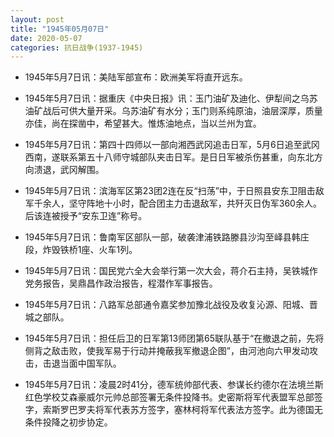```yaml
---
layout: post
title: "1945年05月07日"
date: 2020-05-07
categories: 抗日战争(1937-1945)
---
```


<meta name="referrer" content="no-referrer" />

- 1945年5月7日讯：美陆军部宣布：欧洲美军将直开远东。 

- 1945年5月7日讯：据重庆《中央日报》讯：玉门油矿及迪化、伊犁间之乌苏油矿战后可供大量开采。乌苏油矿有水分；玉门则系纯原油，油层深厚，质量亦佳，尚在探凿中，希望甚大。惟炼油地点，当以兰州为宜。 

- 1945年5月7日讯：第四十四师以一部向湘西武冈追击日军，5月6日追至武冈西南，遂联系第五十八师守城部队夹击日军。是日日军被杀伤甚重，向东北方向溃退，武冈解围。 

- 1945年5月7日讯：滨海军区第23团2连在反“扫荡”中，于日照县安东卫阻击敌军千余人，坚守阵地十小时，配合团主力击退敌军，共歼灭日伪军360余人。后该连被授予“安东卫连”称号。 

- 1945年5月7日讯：鲁南军区部队一部，破袭津浦铁路滕县沙沟至峄县韩庄段，炸毁铁桥1座、火车1列。 

- 1945年5月7日讯：国民党六全大会举行第一次大会，蒋介石主持，吴铁城作党务报告，吴鼎昌作政治报告，程潜作军事报告。 

- 1945年5月7日讯：八路军总部通令嘉奖参加豫北战役及收复沁源、阳城、晋城之部队。 

- 1945年5月7日讯：担任后卫的日军第13师团第65联队基于“在撤退之前，先将侧背之敌击败，使我军易于行动并掩蔽我军撤退企图”，由河池向六甲发动攻击，击退当面中国军队。 

- 1945年5月7日讯：凌晨2时41分，德军统帅部代表、参谋长约德尔在法境兰斯红色学校艾森豪威尔元帅总部签署无条件投降书。史密斯将军代表盟军总部签字，索斯罗巴罗夫将军代表苏方签字，塞林柯将军代表法方签字。此为德国无条件投降之初步协定。 

